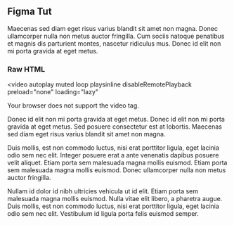 ## Figma Tut 

Maecenas sed diam eget risus varius blandit sit amet non magna. Donec ullamcorper nulla non metus auctor fringilla. Cum sociis natoque penatibus et magnis dis parturient montes, nascetur ridiculus mus. Donec id elit non mi porta gravida at eget metus.

### Raw HTML

<video 
  autoplay 
  muted 
  loop 
  playsinline 
  disableRemotePlayback
  preload="none"
  loading="lazy"
>
  <source src="../assets/videos/test.webm" type="video/webm">
  Your browser does not support the video tag.
</video>



Donec id elit non mi porta gravida at eget metus. Donec id elit non mi porta gravida at eget metus. Sed posuere consectetur est at lobortis. Maecenas sed diam eget risus varius blandit sit amet non magna.

Duis mollis, est non commodo luctus, nisi erat porttitor ligula, eget lacinia odio sem nec elit. Integer posuere erat a ante venenatis dapibus posuere velit aliquet. Etiam porta sem malesuada magna mollis euismod. Etiam porta sem malesuada magna mollis euismod. Donec ullamcorper nulla non metus auctor fringilla.

Nullam id dolor id nibh ultricies vehicula ut id elit. Etiam porta sem malesuada magna mollis euismod. Nulla vitae elit libero, a pharetra augue. Duis mollis, est non commodo luctus, nisi erat porttitor ligula, eget lacinia odio sem nec elit. Vestibulum id ligula porta felis euismod semper.